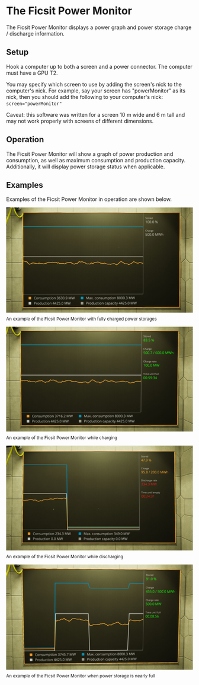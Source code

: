# The Ficsit Power Monitor
The Ficsit Power Monitor displays a power graph and power storage charge / discharge information.

## Setup
Hook a computer up to both a screen and a power connector. The computer must have a GPU T2.

You may specify which screen to use by adding the screen's nick to
the computer's nick. For example, say your screen has "powerMonitor" as its
nick, then you should add the following to your computer's nick:
    `screen="powerMonitor"`

Caveat: this software was written for a screen 10 m wide and 6 m tall and may not work properly with screens of different dimensions.

## Operation
The Ficsit Power Monitor will show a graph of power production and consumption, as well as maximum consumption and production capacity. Additionally, it will display power storage status when applicable.

## Examples
Examples of the Ficsit Power Monitor in operation are shown below.

![The Ficsit Power Monitor](preview1.jpg "The Ficsit Power Monitor")
<sub>An example of the Ficsit Power Monitor with fully charged power storages</sub>

![The Ficsit Power Monitor while charging](preview2.jpg "The Ficsit Power Monitor while charging")
<sub>An example of the Ficsit Power Monitor while charging</sub>

![The Ficsit Power Monitor while discharging](preview3.jpg "The Ficsit Power Monitor while discharging")
<sub>An example of the Ficsit Power Monitor while discharging</sub>

![The Ficsit Power Monitor when power storage is nearly full](preview4.jpg "The Ficsit Power Monitor when power storage is nearly full")
<sub>An example of the Ficsit Power Monitor when power storage is nearly full</sub>
